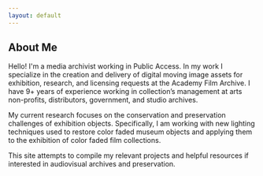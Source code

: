 ```yaml
---
layout: default
---
```


## About Me

Hello! I'm a media archivist working in Public Access. In my work I specialize in the creation and delivery of digital moving image assets for exhibition, research, and licensing requests at the Academy Film Archive. I have 9+ years of experience working in collection’s management at arts non-profits, distributors, government, and studio archives.

My current research focuses on the conservation and preservation challenges of exhibition objects. Specifically, I am working with new lighting techniques used to restore color faded museum objects and applying them to the exhibition of color faded film collections.

This site attempts to compile my relevant projects and helpful resources if interested in audiovisual archives and preservation.
